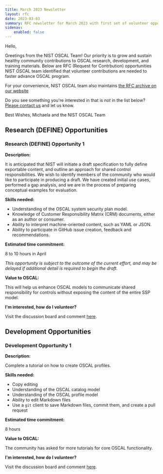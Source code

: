 ```yaml
---
title: March 2023 Newsletter
layout: rfc
date: 2023-03-03
summary: RFC newsletter for March 2023 with first set of volunteer opportunities.
sidenav:
    enabled: false
---
```


Hello,

Greetings from the NIST OSCAL Team! Our priority is to grow and sustain healthy community contributions to OSCAL research, development, and training materials. Below are RFC (Request for Contrbution) opportunities NIST OSCAL team identified that volunteer contributions are needed to faster advance OSCAL program.

For your convenience, NIST OSCAL team also maintains [the RFC archive on our website](https://pages.nist.gov/OSCAL/contribute/rfc-newsletter/)


Do you see something you're interested in that is *not* in the list below? [Please contact us](https://pages.nist.gov/OSCAL/contact/) and let us know.

Best Wishes,
Michaela and the NIST OSCAL Team

## Research (DEFINE) Opportunities

### Research (DEFINE) Opportunity 1

**Description:** 

It is anticipated that NIST will initiate a draft specification to fully define exportable content, and outline an approach for shared control responsibilities.  We wish to identify members of the community who would like to participate in producing a draft. We have created initial use cases, performed a gap analysis, and we are in the process of preparing conceptual examples for evaluation.

**Skills needed:**

- Understanding of the OSCAL system security plan model.
- Knowledge of Customer Responsibility Matrix (CRM) documents, either as an author or consumer.
- Ability to interpret machine-oriented content, such as YAML or JSON.
- Ability to participate in GitHub issue creation, feedback and recommendations.

**Estimated time commitment:** 

8 to 10 hours in April

*This opportunity is subject to the outcome of the current effort, and may be delayed if additional detail is required to begin the draft.*

**Value to OSCAL:** 

This will help us enhance OSCAL models to communicate shared responsibility for controls without exposing the content of the entire SSP model.

**I'm interested, how do I volunteer?**

Visit the discussion board and comment [here](https://github.com/usnistgov/OSCAL/discussions/1695).

## Development Opportunities

### Development Opportunity 1

**Description:**

Complete a tutorial on how to create OSCAL profiles.

**Skills needed:**
- Copy editing
- Understanding of the OSCAL catalog model
- Understanding of the OSCAL profile model
- Ability to edit Markdown files
- Use a `git` client to save Markdown files, commit them, and create a pull request

**Estimated time commitment:**

8 hours

**Value to OSCAL:**

The community has asked for more tutorials for core OSCAL functionality.

**I'm interested, how do I volunteer?**

Visit the discussion board and comment [here](https://github.com/usnistgov/OSCAL/discussions/1696).
